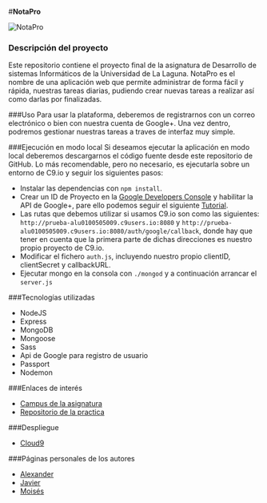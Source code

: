 #**NotaPro**
    
![NotaPro](https://github.com/alu0100505009/proyectoDSI/blob/master/ReadmeImages/index.PNG)

### Descripción del proyecto
Este repositorio contiene el proyecto final de la asignatura de Desarrollo de sistemas Informáticos de la Universidad de La Laguna.
NotaPro es el nombre de una aplicación web que permite administrar de forma fácil y rápida, nuestras tareas diarias, pudiendo crear nuevas tareas a realizar así como darlas por finalizadas.

###Uso
Para usar la plataforma, deberemos de registrarnos con un correo electrónico o bien con nuestra cuenta de Google+. Una vez dentro, podremos gestionar nuestras tareas a traves de interfaz muy simple.

###Ejecución en modo local
Si deseamos ejecutar la aplicación en modo local deberemos descargarnos el código fuente desde este repositorio de GitHub. Lo más recomendable, pero no necesario, es ejecutarla sobre un entorno de C9.io
y seguir los siguientes pasos:
* Instalar las dependencias con `npm install`.
* Crear un ID de Proyecto en la [Google Developers Console](https://console.developers.google.com) y habilitar la API de Google+, pare ello podemos seguir el siguiente [Tutorial](https://developers.google.com/identity/sign-in/web/devconsole-project).
* Las rutas que debemos utilizar si usamos C9.io son como las siguientes: `http://prueba-alu0100505009.c9users.io:8080` y `http://prueba-alu0100505009.c9users.io:8080/auth/google/callback`, donde hay que tener en cuenta que la primera parte de dichas direcciones es nuestro propio proyecto de C9.io.
* Modificar el fichero `auth.js`, incluyendo nuestro propio clientID, clientSecret y callbackURL.
* Ejecutar mongo en la consola con `./mongod` y a continuación arrancar el `server.js`

###Tecnologías utilizadas
* NodeJS
* Express
* MongoDB
* Mongoose
* Sass
* Api de Google para registro de usuario
* Passport
* Nodemon

###Enlaces de interés
* [Campus de la asignatura](https://campusvirtual.ull.es/1516/course/view.php?id=144)
* [Repositorio de la practica](https://github.com/alu0100505009/proyectoDSI.git)

###Despliegue
* [Cloud9](http://prueba-alu0100505009.c9users.io:8080/)


###Páginas personales de los autores
* [Alexander](http://alu0100767421.github.io/)
* [Javier](http://alu0100505009.github.io/)
* [Moisés](http://alu0100782851.github.io/)




